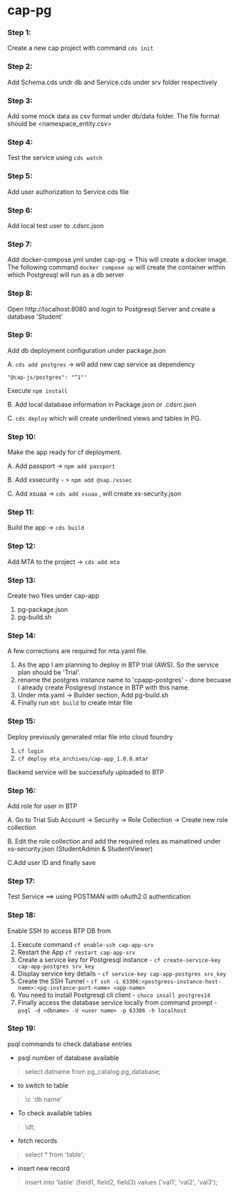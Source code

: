 # cap-pg

### Step 1:

Create a new cap project with command `cds init`

### Step 2:

Add Schema.cds undr db and Service.cds under srv folder respectively

### Step 3:

Add some mock data as csv format under db/data folder. The file format should be <namespace_entity.csv>

### Step 4:

Test the service using `cds watch`

### Step 5:

Add user authorization to Service.cds file

### Step 6:

Add local test user to .cdsrc.json

### Step 7:

Add docker-compose.yml under cap-pg -> This will create a docker image. The following command `docker compose up` will create the container within which Postgresql will run as a db server

### Step 8:

Open http://localhost:8080 and login to Postgresql Server and create a database 'Student'

### Step 9:

Add db deployment configuration under package.json

A. `cds add postgres` -> will add new cap service as dependency

```josn
"@cap-js/postgres": "^1"'
```

Execute `npm install`

B. Add local database information in Package.json or .cdsrc.json

C. `cds deploy` which will create underlined views and tables in PG.

### Step 10:

Make the app ready for cf deployment.

A. Add passport -> `npm add passport`

B. Add xssecurity - > `npm add @sap./xssec`

C. Add xsuaa -> `cds add xsuaa` , will create xs-security.json

### Step 11:
Build the app -> 
`cds build`

### Step 12:
Add MTA to the project -> `cds add mta`

### Step 13:
Create two files under cap-app
1. pg-package.json
2. pg-build.sh


### Step 14:
A few corrections are required for mta.yaml file.

1. As the app I am planning to deploy in BTP trial (AWS). So the service plan should be 'Trial'.
2. rename the postgres instance name to 'cpapp-postgres' - done becuase I already create Postgresql instance in BTP with this name.
3. Under mta.yaml -> Builder section, Add pg-build.sh
4. Finally run `mbt build` to create mtar file

### Step 15:

Deploy previously generated mtar file into cloud foundry
1. `cf login`
2. `cf deploy mta_archives/cap-app_1.0.0.mtar`

Backend service will be successfuly uploaded to BTP

### Step 16:

Add role for user in BTP

A. Go to Trial Sub Account -> Security -> Role Collection -> Create new role collection

B. Edit the role collection and add the required roles as mainatined under xs-security.json (StudentAdmin & StudentViewer)

C.Add user ID and finally save

### Step 17:

Test Service ==>
using POSTMAN with oAuth2.0 authentication 

### Step 18:
Enable SSH to access BTP DB from 

1. Execute command `cf enable-ssh cap-app-srv`
2. Restart the App `cf restart cap-app-srv`
3. Create a service key for Postgresql instance - `cf create-service-key cap-app-postgres srv_key`
4. Display service key details - `cf service-key cap-app-postgres srv_key`
5. Create the SSH Tunnel - `cf ssh -L 63306:<postgress-instance-host-name>:<pg-instance-port-name> <app-name>`
6. You need to install Postgresql cli client - `choco insall postgres14`
7. Finally access the database service locally from command prompt - `psql -d <dbname> -U <user name> -p 63306 -h localhost`

### Step 19:

psql commands to check database entries

* psql number of database available 
> select datname from pg_catalog.pg_database; 

* to switch to table
> \c 'db name' 

* To check available tables
>\dt; 

* fetch records

> select * from 'table';

* insert new record

> insert into 'table' (field1, field2, field3) values ('val1', 'val2', 'val3');
